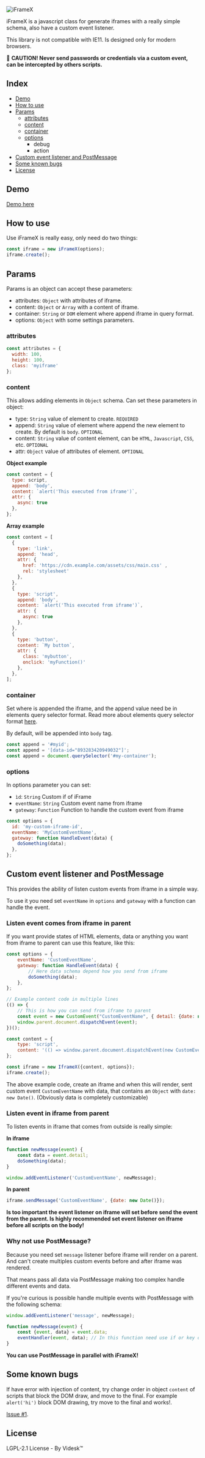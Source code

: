 ![iFrameX](https://user-images.githubusercontent.com/23618492/57744560-b3314280-7697-11e9-819f-010a7c39247a.png)

iFrameX is a javascript class for generate iframes with a really simple schema, also have a custom event listener.

This library is not compatible with IE11. Is designed only for modern browsers.

:rotating_light: **CAUTION! Never send passwords or credentials via a custom event, can be intercepted by others scripts.**

## Index

- [Demo](https://github.com/videsk/iFrameX#demo)
- [How to use](https://github.com/videsk/iFrameX#how-to-use)
- [Params](https://github.com/videsk/iFrameX#configuration)
  - [attributes](https://github.com/videsk/iFrameX#attr)
  - [content](https://github.com/videsk/iFrameX#content)
  - [container](https://github.com/videsk/iFrameX#append)
  - [options](https://github.com/videsk/iFrameX#config)
    - debug
    - action
- [Custom event listener and PostMessage](https://github.com/videsk/iFrameX#send-postmessage)
- [Some known bugs](https://github.com/videsk/iFrameX#some-known-bugs)
- [License](https://github.com/videsk/iFrameX#license)

## Demo

[Demo here](https://videsk.github.io/iFrameX/examples/)

## How to use

Use iFrameX is really easy, only need do two things:

```js
const iframe = new iFrameX(options);
iframe.create();
```

## Params

Params is an object can accept these parameters:

- attributes: `Object` with attributes of iframe.
- content: `Object` or `Array` with a content of iframe.
- container: `String` or `DOM` element where append iframe in query format.
- options: `Object` with some settings parameters.

### attributes

```js
const attributes = {
  width: 100,
  height: 100,
  class: 'myiframe'
};
```

### content

This allows adding elements in `Object` schema. Can set these parameters in object:

- type: `String` value of element to create. `REQUIRED`
- append: `String` value of element where append the new element to create. By default is `body`. `OPTIONAL`
- content: `String` value of content element, can be `HTML`, `Javascript`, `CSS`, etc. `OPTIONAL`
- attr: `Object` value of attributes of element. `OPTIONAL`

**Object example**
```js
const content = {
  type: script,
  append: 'body',
  content: `alert('This executed from iframe')`,
  attr: {
    async: true
  },
};
```

**Array example**
```js
const content = [
  {
    type: 'link',
    append: 'head',
    attr: {
      href: 'https://cdn.example.com/assets/css/main.css' ,
      rel: 'stylesheet'
    },
  },
  {
    type: 'script',
    append: 'body',
    content: `alert('This executed from iframe')`,
    attr: {
      async: true
    },
  },
  {
    type: 'button',
    content: `My button`,
    attr: {
      class: 'mybutton',
      onclick: 'myFunction()'
    },
  },
];
```

### container

Set where is appended the iframe, and the append value need be in elements query selector format. Read more about elements query selector format [here](https://developer.mozilla.org/es/docs/Web/API/Document/querySelector).

By default, will be appended into `body` tag.

```js
const append = '#myid';
const append = '[data-id="893283420949032"]';
const append = document.querySelector('#my-container');
```

### options

In options parameter you can set:

- `ìd`: `String` Custom if of iFrame
- `eventName`: `String` Custom event name from iframe
- `gateway`: `Function` Function to handle the custom event from iframe

```js
const options = {
  id: 'my-custom-iframe-id',
  eventName: 'MyCustomEventName',
  gateway: function HandleEvent(data) {
    doSomething(data);
  },
};
```

## Custom event listener and PostMessage
This provides the ability of listen custom events from iframe in a simple way.

To use it you need set `eventName` in `options` and `gateway` with a function can handle the event.

### Listen event comes from iframe in parent

If you want provide states of HTML elements, data or anything you want from iframe to parent can use this feature, like this:

```js
const options = {
    eventName: 'CustomEventName',
    gateway: function HandleEvent(data) {
        // Here data schema depend how you send from iframe
        doSomething(data);
    },
}; 

// Example content code in multiple lines
(() => {
    // This is how you can send from iframe to parent
    const event = new CustomEvent("CustomEventName", { detail: {date: new Date()} });
    window.parent.document.dispatchEvent(event);
})();

const content = {
    type: 'script',
    content: '(() => window.parent.document.dispatchEvent(new CustomEvent("CustomEventName", { detail: {date: new Date()} })))()', // Example content in one line
}; 

const iframe = new IframeX({content, options});
iframe.create();
```

The above example code, create an iframe and when this will render, sent custom event `CustomEventName` with data, that contains an `Object` with `date: new Date()`. (Obviously data is completely customizable)

### Listen event in iframe from parent

To listen events in iframe that comes from outside is really simple:

**In iframe**
```js
function newMessage(event) {
    const data = event.detail;
    doSomething(data);
}

window.addEventListener('CustomEventName', newMessage);
```

**In parent**
```js
iframe.sendMessage('CustomEventName', {date: new Date()});
```

**Is too important the event listener on iframe will set before send the event from the parent. Is highly recommended set event listener on iframe before all scripts on the body!** 

### Why not use PostMessage?

Because you need set `message` listener before iframe will render on a parent. And can't create multiples custom events before and after iframe was rendered.

That means pass all data via PostMessage making too complex handle different events and data.

If you're curious is possible handle multiple events with PostMessage with the following schema:

```js
window.addEventListener('message', newMessage);

function newMessage(event) {
    const {event, data} = event.data;
    eventHandler(event, data); // In this function need use if or key object access by event name.   
}
```

**You can use PostMessage in parallel with iFrameX!**


## Some known bugs
If have error with injection of content, try change order in object `content` of scripts that block the DOM draw, and move to the final.
For example `alert('hi')` block DOM drawing, try move to the final and works!.

[Issue #1](https://github.com/videsk/iFrameX/issues/1).

## License

LGPL-2.1 License - By Videsk™
